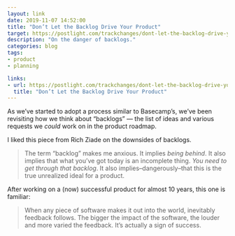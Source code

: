 ```yaml
---
layout: link
date: 2019-11-07 14:52:00
title: "Don’t Let the Backlog Drive Your Product"
target: https://postlight.com/trackchanges/dont-let-the-backlog-drive-your-product
description: "On the danger of backlogs."
categories: blog
tags:
- product
- planning

links:
- url: https://postlight.com/trackchanges/dont-let-the-backlog-drive-your-product
  title: "Don’t Let the Backlog Drive Your Product"
---
```


As we’ve started to adopt a process similar to Basecamp’s, we’ve been revisiting how we think about “backlogs” — the list of ideas and various requests we _could_ work on in the product roadmap.

I liked this piece from Rich Ziade on the downsides of backlogs.

> The term “backlog” makes me anxious. It implies _being behind_. It also implies that what you’ve got today is an incomplete thing. _You need to get through that backlog_. It also implies–dangerously–that this is the true unrealized ideal for a product.

After working on a (now) successful product for almost 10 years, this one is familiar:

> When any piece of software makes it out into the world, inevitably feedback follows. The bigger the impact of the software, the louder and more varied the feedback. It’s actually a sign of success.
